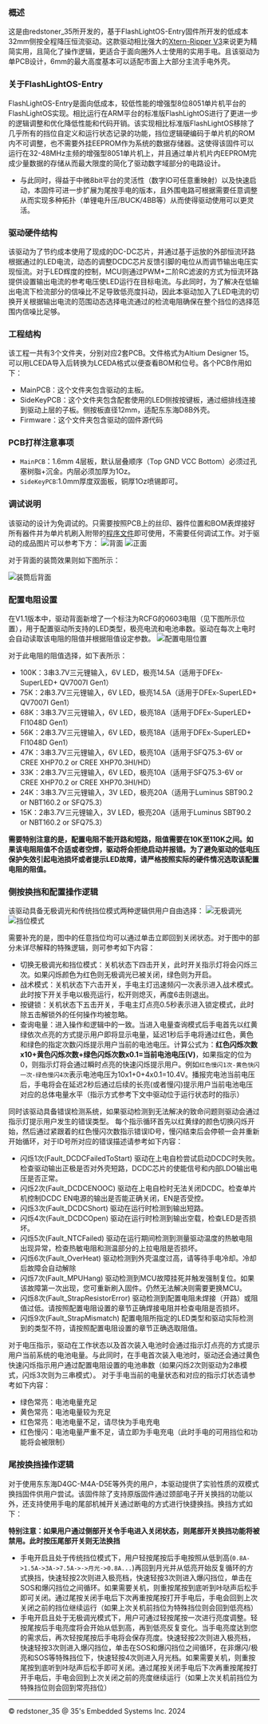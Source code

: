 ### 概述

这是由redstoner_35所开发的，基于FlashLightOS-Entry固件所开发的低成本32mm侧按全程降压恒流驱动。这款驱动相比强大的[Xtern-Ripper V3](https://github.com/redstoner-35/Xtern-Ripper)来说更为精简实用，且简化了操作逻辑，更适合于面向圈外人士使用的实用手电。且该驱动为单PCB设计，6mm的最大高度基本可以适配市面上大部分主流手电外壳。


### 关于FlashLightOS-Entry

FlashLightOS-Entry是面向低成本，较低性能的增强型8位8051单片机平台的FlashLightOS实现。相比运行在ARM平台的标准版FlashLightOS进行了更进一步的逻辑调整和优化降低性能和代码开销。该实现相比标准版FlashLightOS移除了几乎所有的挡位自定义和运行状态记录的功能，挡位逻辑硬编码于单片机的ROM内不可调整，也不需要外挂EEPROM作为系统的数据存储器。这使得该固件可以运行在32-48MHz主频的增强型8051单片机上，并且通过单片机片内EEPROM完成少量数据的存储从而最大限度的简化了驱动数字域部分的电路设计。

+ 与此同时，得益于中微8bit平台的灵活性（数字IO可任意重映射）以及快速启动，本固件可进一步扩展为尾按手电的版本，且外围电路可根据需要任意调整从而实现多种拓扑（单锂电升压/BUCK/4BB等）从而使得驱动使用可以更灵活。

### 驱动硬件结构

该驱动为了节约成本使用了现成的DC-DC芯片，并通过基于运放的外部恒流环路根据通过的LED电流，动态的调整DCDC芯片反馈引脚的电位从而调节输出电压实现恒流。对于LED辉度的控制，MCU则通过PWM+二阶RC滤波的方式为恒流环路提供设置输出电流的参考电压使LED运行在目标电流。与此同时，为了解决在低输出电流下检流部分的信噪比不足导致低亮度抖动，因此本驱动加入了LED电流的切换开关根据输出电流的范围动态选择电流通过的检流电阻确保在整个挡位的选择范围内信噪比足够。

### 工程结构

该工程一共有3个文件夹，分别对应2套PCB。文件格式为Altium Designer 15。可以用LCEDA导入后转换为LCEDA格式以便查看BOM和位号。各个PCB作用如下：

+ MainPCB：这个文件夹包含驱动的主板。
+ SideKeyPCB：这个文件夹包含配套使用的LED侧按按键板，通过细排线连接到驱动上层的子板。侧按板直径12mm，适配东东海D8B外壳。
+ Firmware：这个文件夹包含驱动的固件源代码

### PCB打样注意事项

+ `MainPCB`：1.6mm 4层板，默认层叠顺序（Top GND VCC Bottom）必须过孔塞树脂+沉金。内层必须加厚为1Oz。
+ `SideKeyPCB`:1.0mm厚度双面板，铜厚1Oz喷锡即可。

### 调试说明

该驱动的设计为免调试的。只需要按照PCB上的丝印、器件位置和BOM表焊接好所有器件并为单片机刷入附带的[程序文件](/MainPCB/Firmware.hex)即可使用，不需要任何调试工作。对于驱动的成品图片可以参考下方：
![背面](/%E6%88%90%E5%93%81%E5%9B%BE%E7%89%87/1.jpg)
![正面](/%E6%88%90%E5%93%81%E5%9B%BE%E7%89%87/2.jpg)

对于背面的装筒效果则如下图所示：

![装筒后背面](/%E6%88%90%E5%93%81%E5%9B%BE%E7%89%87/3.jpg)

### 配置电阻设置

在V1.1版本中，驱动背面新增了一个标注为RCFG的0603电阻（见下图所示位置），用于配置驱动所支持的LED类型，极亮电流和电池串数。驱动在每次上电时会自动读取该电阻的阻值并根据阻值设定参数。
![配置电阻位置](/%E6%88%90%E5%93%81%E5%9B%BE%E7%89%87/4.JPG)

对于此电阻的阻值选择，如下表所示：

+ 100K：3串3.7V三元锂输入，6V LED，极亮14.5A（适用于DFEx-SuperLED+ QV7007I Gen1）
+ 75K：2串3.7V三元锂输入，6V LED，极亮14.5A（适用于DFEx-SuperLED+ QV7007I Gen1）
+ 68K：3串3.7V三元锂输入，6V LED，极亮18A（适用于DFEx-SuperLED+ FI1048D Gen1）
+ 56K：2串3.7V三元锂输入，6V LED，极亮18A（适用于DFEx-SuperLED+ FI1048D Gen1）
+ 47K：3串3.7V三元锂输入，6V LED，极亮10A（适用于SFQ75.3-6V or CREE XHP70.2 or CREE XHP70.3HI/HD）
+ 33K：2串3.7V三元锂输入，6V LED，极亮10A（适用于SFQ75.3-6V or CREE XHP70.2 or CREE XHP70.3HI/HD）
+ 24K：3串3.7V三元锂输入，3V LED，极亮20A（适用于Luminus SBT90.2 or NBT160.2 or SFQ75.3）
+ 15K：2串3.7V三元锂输入，3V LED，极亮20A（适用于Luminus SBT90.2 or NBT160.2 or SFQ75.3）

**需要特别注意的是，配置电阻不能开路和短路，阻值需要在10K至110K之间。如果该电阻阻值不合适或者空焊，驱动将会拒绝启动并报错。为了避免驱动的低电压保护失效引起电池损坏或者提示LED故障，请严格按照实际的硬件情况选取该配置电阻的阻值。**

### 侧按换挡和配置操作逻辑

该驱动具备无极调光和传统挡位模式两种逻辑供用户自由选择：
![无极调光](/%E6%88%90%E5%93%81%E5%9B%BE%E7%89%87/Ramp.png)
![挡位模式](/%E6%88%90%E5%93%81%E5%9B%BE%E7%89%87/Mode.png)

需要补充的是，图中的任意挡位均可以通过单击立即回到关闭状态。对于图中的部分未详尽解释的特殊逻辑，则可参考如下内容：

+ 切换无极调光和挡位模式：关机状态下四击开关，此时开关指示灯将会闪烁三次。如果闪烁颜色为红色则无极调光已被关闭，绿色则为开启。
+ 战术模式：关机状态下六击开关，手电主灯迅速频闪一次表示进入战术模式。此时按下开关手电以极亮运行，松开则熄灭，再度6击则退出。
+ 按键锁：关机状态下五击开关，手电主灯点亮0.5秒表示进入锁定模式，此时除五击解锁外的任何操作均被忽略。
+ 查询电量：进入操作和逻辑中的一致。当进入电量查询模式后手电首先以红黄绿依次点亮的方式提示用户即将显示电量，延迟1秒后手电将通过红色，黄色和绿色的指定次数闪烁提示用户当前的电池电压。计算公式为：**红色闪烁次数x10+黄色闪烁次数+绿色闪烁次数x0.1=当前电池电压(V)**，如果指定的位为0，则指示灯将会通过瞬时点亮的快速闪烁提示用户。例如`红色慢闪1次-黄色快闪一次-绿色慢闪4次`表示电池电压为10x1+0+4x0.1=10.4V。播报完电池当前电压后，手电将会在延迟2秒后通过后续的长亮(或者慢闪)提示用户当前电池电压对应的总体电量水平（指示方式参考下文中驱动位于运行状态时的指示）

同时该驱动具备错误检测系统，如果驱动检测到无法解决的致命问题则驱动会通过指示灯提示用户发生的错误类型。
每个指示循环首先以红黄绿的颜色切换闪烁开始，然后通过紧跟着的红色慢闪次数指示错误ID号，慢闪结束后会停顿一会并重新开始循环，对于ID号所对应的错误描述请参考如下内容：

+ 闪烁1次(Fault_DCDCFailedToStart) 驱动在上电自检尝试启动DCDC时失败。检查驱动输出正极是否对外壳短路，DCDC芯片的使能信号和内部LDO输出电压是否正常。
+ 闪烁2次(Fault_DCDCENOOC) 驱动在上电自检时无法关闭DCDC。检查单片机控制DCDC EN电源的输出是否能正确关闭，EN是否受控。
+ 闪烁3次(Fault_DCDCShort) 驱动在运行时检测到输出短路。
+ 闪烁4次(Fault_DCDCOpen) 驱动在运行时检测到输出空载，检查LED是否损坏。
+ 闪烁5次(Fault_NTCFailed) 驱动在运行期间检测到测量驱动温度的热敏电阻出现异常，检查热敏电阻和测温部分的上拉电阻是否损坏。
+ 闪烁6次(Fault_OverHeat) 驱动检测到外壳温度过高，请等待手电冷却。冷却后故障会自动解除
+ 闪烁7次(Fault_MPUHang) 驱动检测到MCU故障挂死并触发强制复位。如果该故障第一次出现，您可重新刷入固件。仍然无法解决则需要更换MCU。
+ 闪烁8次(Fault_StrapResistorError) 驱动检测到配置电阻未焊接（开路）或阻值过低。请按照配置电阻设置的章节正确焊接电阻并检查电阻是否损坏。
+ 闪烁9次(Fault_StrapMismatch) 配置电阻所指定的LED类型和驱动实际检测到的类型不符，请按照配置电阻设置的章节正确选取阻值。

对于电压指示，驱动在工作状态以及首次装入电池时会通过指示灯点亮的方式提示用户当前系统的电池电量。与此同时，在手电首次装入电池时，驱动还会通过黄色快速闪烁指示用户通过配置电阻设置的电池串数（如果闪烁2次则驱动为2串模式，闪烁3次则为三串模式）。
对于手电当前的电量状态和对应的指示灯状态请参考如下内容：

+ 绿色常亮：电池电量充足
+ 黄色常亮：电池电量较为充足
+ 红色常亮：电池电量不足，请尽快为手电充电
+ 红色慢闪：电池电量严重不足，请立即为手电充电（此时手电的可用挡位和功能将会被限制）

### 尾按换挡操作逻辑

对于使用东东海D4GC-M4A-D5E等外壳的用户，本驱动提供了实验性质的双模式换挡固件供用户尝试。该固件除了支持原版固件通过颈部电子开关换挡的功能以外，还支持使用手电的尾部机械开关通过断电的方式进行快捷换挡。换挡方式如下：

**特别注意：如果用户通过侧部开关令手电进入关闭状态，则尾部开关换挡功能将被禁用。此时按压尾部开关则无法换挡**

+ 手电开启且处于传统挡位模式下，用户轻按尾按后手电按照从低到高(`0.8A->1.5A->3A->7.5A->->月光->0.8A...`)再回到月光并从低亮开始反复循环的方式换挡，快速轻按2次则进入极亮档，快速轻按3次则进入爆闪挡位，单击在SOS和爆闪挡位之间循环。如果需要关机，则重按尾按到底听到咔哒声后松手即可关闭。通过尾按关闭手电后下次再重按尾按打开手电后，手电会回到上次关闭之前的挡位继续运行（如果上次关机前挡位为特殊挡位则会回到低亮档）
+ 手电开启且处于无极调光模式下，用户可通过轻按尾按一次进行亮度调整。轻按尾按后手电亮度将会开始从低到高，再到低亮反复变化。当手电亮度达到您的需求后，再次轻按尾按后手电将会保存亮度。快速轻按2次则进入极亮档，快速轻按3次则进入爆闪挡位，单击在SOS和爆闪挡位之间循环，在非爆闪/极亮和SOS等特殊挡位下，快速轻按4次则进入月光档。如果需要关机，则重按尾按到底听到咔哒声后松手即可关闭。通过尾按关闭手电后下次再重按尾按打开手电后，手电会回到上次关闭之前的亮度继续运行（如果上次关机前挡位为特殊挡位则会回到常亮挡位）

----------------------------------------------------------------------------------------------------------------------------------
© redstoner_35 @ 35's Embedded Systems Inc.  2024